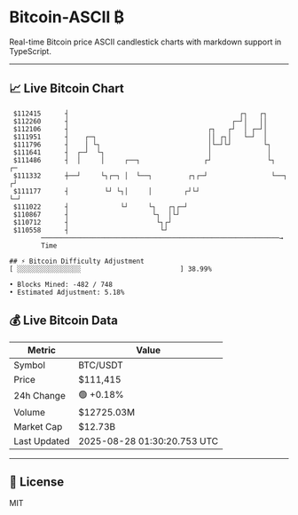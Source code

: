 # Bitcoin-ASCII ₿

Real-time Bitcoin price ASCII candlestick charts with markdown support in TypeScript.

---

## 📈 Live Bitcoin Chart

```
 $112415      ┤                                           ┌┐   ┌┐          
 $112260      ┤                                         ┌─┘│   ││          
 $112106      ┤                                   ┌┐   ┌┘  │ ┌─┘│          
 $111951      ┤    ┌─┐                            ││ ┌┐│   └─┘  │          
 $111796      ┤    │ └┐                           │└─┘└┘        └┐         
 $111641      ┤  ┌─┘  └┐                          │              │         
 $111486      ┤  │     │     ┌──┐                ┌┘              └┐     ┌─ 
 $111332      ┼──┘     └┐┌─┐ │  └──┐         ┌┐┌─┘                └──┐ ┌┘  
 $111177      ┤         └┘ └┐│     │        ┌┘└┘                     └─┘   
 $111022      ┤             └┘     └┐   ┌┐┌─┘                              
 $110867      ┤                     └┐  │└┘                                
 $110712      ┤                      └┐┌┘                                  
 $110558      ┤                       └┘                                   
        ────────────────────────────────────────────────────────────→
        Time

## ⚡ Bitcoin Difficulty Adjustment
[ ░░░░░░░░░░░░░░░░                         ] 38.99%

• Blocks Mined: -482 / 748
• Estimated Adjustment: 5.18%
```

## 💰 Live Bitcoin Data

| Metric | Value |
|--------|-------|
| Symbol | BTC/USDT |
| Price | $111,415 |
| 24h Change | 🟢 +0.18% |
| Volume | $12725.03M |
| Market Cap | $12.73B |
| Last Updated | 2025-08-28 01:30:20.753 UTC |

---

## 📄 License

MIT